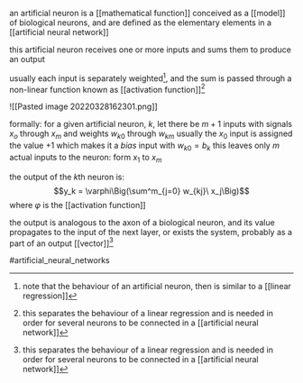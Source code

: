 an artificial neuron is a [[mathematical function]] conceived as a [[model]] of biological neurons, and are defined as the elementary elements in a [[artificial neural network]]

this artificial neuron receives one or more inputs and sums them to produce an output 

usually each input is separately weighted[^1], and the sum is passed through a non-linear function known as [[activation function]][^2]

![[Pasted image 20220328162301.png]]

formally: 
for a given artificial neuron, $k$, let there be $m+1$ inputs with signals $x_o$ through $x_m$ and weights $w_{k0}$ through $w_{km}$
usually the $x_0$ input is assigned the value $+1$ which makes it a _bias_ input with $w_{k0} = b_k$
this leaves only $m$ actual inputs to the neuron: form $x_1$ to $x_m$

the output of the $k$th neuron is:$$y_k = \varphi\Big(\sum^m_{j=0} w_{kj}\ x_j\Big)$$
where $\varphi$ is the  [[activation function]]


the output is analogous to the axon of a biological neuron, and its value propagates to the input of the next layer, or exists the system, probably as a part of an output [[vector]][^2]

[^1]: note that the behaviour of an artificial neuron, then is similar to a [[linear regression]]
[^2]: this  separates the behaviour of a linear regression and is needed in order for several neurons to be connected in a [[artificial neural network]]
[^3]: it is important to note that a neuron has no learning process as such: its transfer function wights are calculated and threshold value predetermined

#artificial_neural_networks